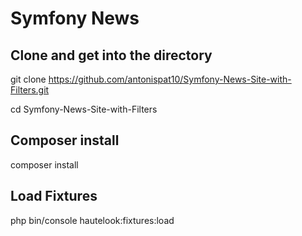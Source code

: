 # Symfony News


## Clone and get into the directory

git clone https://github.com/antonispat10/Symfony-News-Site-with-Filters.git

cd Symfony-News-Site-with-Filters

## Composer install

composer install

## Load Fixtures

php bin/console hautelook:fixtures:load
